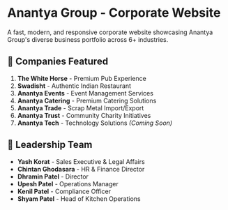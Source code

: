 # Anantya Group - Corporate Website

A fast, modern, and responsive corporate website showcasing Anantya Group's diverse business portfolio across 6+ industries.

## 🏢 Companies Featured

1. **The White Horse** - Premium Pub Experience
2. **Swadisht** - Authentic Indian Restaurant  
3. **Anantya Events** - Event Management Services
4. **Anantya Catering** - Premium Catering Solutions
5. **Anantya Trade** - Scrap Metal Import/Export
6. **Anantya Trust** - Community Charity Initiatives
7. **Anantya Tech** - Technology Solutions *(Coming Soon)*

## 💼 Leadership Team

- **Yash Korat** - Sales Executive & Legal Affairs
- **Chintan Ghodasara** - HR & Finance Director
- **Dhramin Patel** - Director
- **Upesh Patel** - Operations Manager
- **Kenil Patel** - Compliance Officer
- **Shyam Patel** - Head of Kitchen Operations
